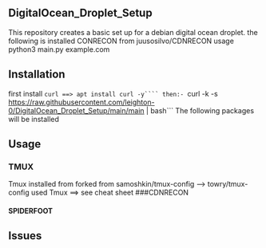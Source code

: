 ## DigitalOcean_Droplet_Setup
This repository creates a basic set up for a debian digital ocean droplet.
the following is installed
CONRECON from  juusosilvo/CDNRECON
usage 
python3 main.py example.com

## Installation
first install ```curl ==> apt install curl -y````
then:-
```curl -k -s https://raw.githubusercontent.com/leighton-0/DigitalOcean_Droplet_Setup/main/main | bash```
The following packages will be installed


## Usage
### TMUX
Tmux installed from forked from samoshkin/tmux-config --> towry/tmux-config used
Tmux ==> see cheat sheet
###CDNRECON
#### SPIDERFOOT


## Issues



